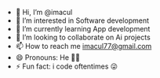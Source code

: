 - 👋 Hi, I’m @imacul
- 👀 I’m interested in Software development 
- 🌱 I’m currently learning App development 
- 💞️ I’m looking to collaborate on Ai projects 
- 📫 How to reach me imacul77@gmail.com
- 😄 Pronouns: He 👋🏽 
- ⚡ Fun fact: i code oftentimes 😜

<!---
imacul/imacul is a ✨ special ✨ repository because its `README.md` (this file) appears on your GitHub profile.
You can click the Preview link to take a look at your changes.
--->
